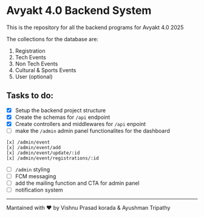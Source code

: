 # Avyakt 4.0 Backend System

This is the repository for all the backend programs for Avyakt 4.0 2025

The collections for the database are:
1. Registration
2. Tech Events
3. Non Tech Events
4. Cultural & Sports Events
5. User (optional)

## Tasks to do:

- [x]  Setup the backend project structure
- [x]  Create the schemas for `/api` endpoint
- [x]  Create controllers and middlewares for `/api` enpoint
- [ ]  make the `/admin` admin panel functionalites for the dashboard

```
[x] /admin/event
[x] /admin/event/add
[x] /admin/event/update/:id
[x] /admin/event/registrations/:id
```

- [ ]  `/admin` styling
- [ ]  FCM messaging
- [ ]  add the mailing function and CTA for admin panel
- [ ]  notification system

---

Mantained with ❤️ by Vishnu Prasad korada & Ayushman Tripathy

